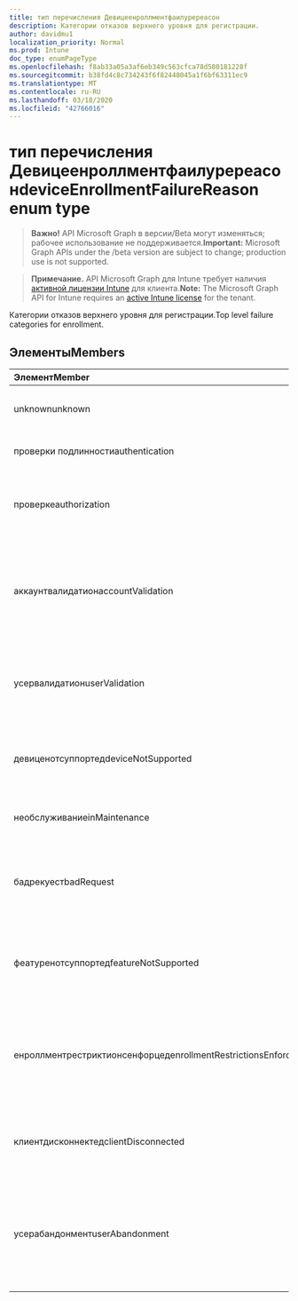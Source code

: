 ```yaml
---
title: тип перечисления Девицеенроллментфаилуререасон
description: Категории отказов верхнего уровня для регистрации.
author: davidmu1
localization_priority: Normal
ms.prod: Intune
doc_type: enumPageType
ms.openlocfilehash: f8ab33a05a3af6eb349c563cfca78d580181228f
ms.sourcegitcommit: b38fd4c8c734243f6f82448045a1f6bf63311ec9
ms.translationtype: MT
ms.contentlocale: ru-RU
ms.lasthandoff: 03/18/2020
ms.locfileid: "42766016"
---
```

# <a name="deviceenrollmentfailurereason-enum-type"></a><span data-ttu-id="5a883-103">тип перечисления Девицеенроллментфаилуререасон</span><span class="sxs-lookup"><span data-stu-id="5a883-103">deviceEnrollmentFailureReason enum type</span></span>

> <span data-ttu-id="5a883-104">**Важно!** API Microsoft Graph в версии/Beta могут изменяться; рабочее использование не поддерживается.</span><span class="sxs-lookup"><span data-stu-id="5a883-104">**Important:** Microsoft Graph APIs under the /beta version are subject to change; production use is not supported.</span></span>

> <span data-ttu-id="5a883-105">**Примечание.** API Microsoft Graph для Intune требует наличия [активной лицензии Intune](https://go.microsoft.com/fwlink/?linkid=839381) для клиента.</span><span class="sxs-lookup"><span data-stu-id="5a883-105">**Note:** The Microsoft Graph API for Intune requires an [active Intune license](https://go.microsoft.com/fwlink/?linkid=839381) for the tenant.</span></span>

<span data-ttu-id="5a883-106">Категории отказов верхнего уровня для регистрации.</span><span class="sxs-lookup"><span data-stu-id="5a883-106">Top level failure categories for enrollment.</span></span>

## <a name="members"></a><span data-ttu-id="5a883-107">Элементы</span><span class="sxs-lookup"><span data-stu-id="5a883-107">Members</span></span>
|<span data-ttu-id="5a883-108">Элемент</span><span class="sxs-lookup"><span data-stu-id="5a883-108">Member</span></span>|<span data-ttu-id="5a883-109">Значение</span><span class="sxs-lookup"><span data-stu-id="5a883-109">Value</span></span>|<span data-ttu-id="5a883-110">Описание</span><span class="sxs-lookup"><span data-stu-id="5a883-110">Description</span></span>|
|:---|:---|:---|
|<span data-ttu-id="5a883-111">unknown</span><span class="sxs-lookup"><span data-stu-id="5a883-111">unknown</span></span>|<span data-ttu-id="5a883-112">нуль</span><span class="sxs-lookup"><span data-stu-id="5a883-112">0</span></span>|<span data-ttu-id="5a883-113">Значение по умолчанию, причина сбоя неизвестна.</span><span class="sxs-lookup"><span data-stu-id="5a883-113">Default value, failure reason is unknown.</span></span>|
|<span data-ttu-id="5a883-114">проверки подлинности</span><span class="sxs-lookup"><span data-stu-id="5a883-114">authentication</span></span>|<span data-ttu-id="5a883-115">1,1</span><span class="sxs-lookup"><span data-stu-id="5a883-115">1</span></span>|<span data-ttu-id="5a883-116">Ошибка проверки подлинности</span><span class="sxs-lookup"><span data-stu-id="5a883-116">Authentication failed</span></span>|
|<span data-ttu-id="5a883-117">проверке</span><span class="sxs-lookup"><span data-stu-id="5a883-117">authorization</span></span>|<span data-ttu-id="5a883-118">2</span><span class="sxs-lookup"><span data-stu-id="5a883-118">2</span></span>|<span data-ttu-id="5a883-119">Вызов прошел проверку подлинности, но не авторизован для регистрации.</span><span class="sxs-lookup"><span data-stu-id="5a883-119">Call was authenticated, but not authorized to enroll.</span></span>|
|<span data-ttu-id="5a883-120">аккаунтвалидатион</span><span class="sxs-lookup"><span data-stu-id="5a883-120">accountValidation</span></span>|<span data-ttu-id="5a883-121">4</span><span class="sxs-lookup"><span data-stu-id="5a883-121">3</span></span>|<span data-ttu-id="5a883-122">Не удалось проверить учетную запись для регистрации.</span><span class="sxs-lookup"><span data-stu-id="5a883-122">Failed to validate the account for enrollment.</span></span> <span data-ttu-id="5a883-123">(Учетная запись заблокирована, регистрация не включена)</span><span class="sxs-lookup"><span data-stu-id="5a883-123">(Account blocked, enrollment not enabled)</span></span>|
|<span data-ttu-id="5a883-124">усервалидатион</span><span class="sxs-lookup"><span data-stu-id="5a883-124">userValidation</span></span>|<span data-ttu-id="5a883-125">4 </span><span class="sxs-lookup"><span data-stu-id="5a883-125">4</span></span>|<span data-ttu-id="5a883-126">Не удалось проверить пользователя.</span><span class="sxs-lookup"><span data-stu-id="5a883-126">User could not be validated.</span></span> <span data-ttu-id="5a883-127">(Пользователь не существует, отсутствует лицензия)</span><span class="sxs-lookup"><span data-stu-id="5a883-127">(User does not exist, missing license)</span></span>|
|<span data-ttu-id="5a883-128">девиценотсуппортед</span><span class="sxs-lookup"><span data-stu-id="5a883-128">deviceNotSupported</span></span>|<span data-ttu-id="5a883-129">5 </span><span class="sxs-lookup"><span data-stu-id="5a883-129">5</span></span>|<span data-ttu-id="5a883-130">Устройство не поддерживается для управления мобильными устройствами.</span><span class="sxs-lookup"><span data-stu-id="5a883-130">Device is not supported for mobile device management.</span></span>|
|<span data-ttu-id="5a883-131">необслуживание</span><span class="sxs-lookup"><span data-stu-id="5a883-131">inMaintenance</span></span>|<span data-ttu-id="5a883-132">6 </span><span class="sxs-lookup"><span data-stu-id="5a883-132">6</span></span>|<span data-ttu-id="5a883-133">Учетная запись находится в состоянии обслуживания.</span><span class="sxs-lookup"><span data-stu-id="5a883-133">Account is in maintenance.</span></span>|
|<span data-ttu-id="5a883-134">бадрекуест</span><span class="sxs-lookup"><span data-stu-id="5a883-134">badRequest</span></span>|<span data-ttu-id="5a883-135">7 </span><span class="sxs-lookup"><span data-stu-id="5a883-135">7</span></span>|<span data-ttu-id="5a883-136">Клиент отправил запрос, который не распознаются или не поддерживается службой.</span><span class="sxs-lookup"><span data-stu-id="5a883-136">Client sent a request that is not understood/supported by the service.</span></span>|
|<span data-ttu-id="5a883-137">феатуренотсуппортед</span><span class="sxs-lookup"><span data-stu-id="5a883-137">featureNotSupported</span></span>|<span data-ttu-id="5a883-138">8 </span><span class="sxs-lookup"><span data-stu-id="5a883-138">8</span></span>|<span data-ttu-id="5a883-139">Функции, используемые этой регистрацией, не поддерживаются для этой учетной записи.</span><span class="sxs-lookup"><span data-stu-id="5a883-139">Feature(s) used by this enrollment are not supported for this account.</span></span>|
|<span data-ttu-id="5a883-140">енроллментрестриктионсенфорцед</span><span class="sxs-lookup"><span data-stu-id="5a883-140">enrollmentRestrictionsEnforced</span></span>|<span data-ttu-id="5a883-141">9 </span><span class="sxs-lookup"><span data-stu-id="5a883-141">9</span></span>|<span data-ttu-id="5a883-142">Ограничения на регистрацию, настроенные администратором, заблокировали эту регистрацию.</span><span class="sxs-lookup"><span data-stu-id="5a883-142">Enrollment restrictions configured by admin blocked this enrollment.</span></span>|
|<span data-ttu-id="5a883-143">клиентдисконнектед</span><span class="sxs-lookup"><span data-stu-id="5a883-143">clientDisconnected</span></span>|<span data-ttu-id="5a883-144">10 </span><span class="sxs-lookup"><span data-stu-id="5a883-144">10</span></span>|<span data-ttu-id="5a883-145">Превышено время ожидания клиента, или Регистрация прервана ендусер.</span><span class="sxs-lookup"><span data-stu-id="5a883-145">Client timed out or enrollment was aborted by enduser.</span></span>|
|<span data-ttu-id="5a883-146">усерабандонмент</span><span class="sxs-lookup"><span data-stu-id="5a883-146">userAbandonment</span></span>|<span data-ttu-id="5a883-147">-11:00</span><span class="sxs-lookup"><span data-stu-id="5a883-147">11</span></span>|<span data-ttu-id="5a883-148">Регистрация отменена ендусер.</span><span class="sxs-lookup"><span data-stu-id="5a883-148">Enrollment was abandoned by enduser.</span></span> <span data-ttu-id="5a883-149">(Ендусер запустил входящую миграцию, но не смог выполнить ее своевременно)</span><span class="sxs-lookup"><span data-stu-id="5a883-149">(Enduser started onboarding but failed to complete it in timely manner)</span></span>|



